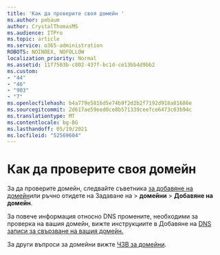 ```yaml
---
title: 'Как да проверите своя домейн '
ms.author: pebaum
author: CrystalThomasMS
ms.audience: ITPro
ms.topic: article
ms.service: o365-administration
ROBOTS: NOINDEX, NOFOLLOW
localization_priority: Normal
ms.assetid: 11f7503b-c802-437f-bc1d-ce13bb4d9bb2
ms.custom:
- "44"
- "46"
- "903"
- "7"
ms.openlocfilehash: b4a779e5816d5e74b9f2d2b2f7192d918a81686e
ms.sourcegitcommit: 2d617ae59eed0ce8b571339ceefce6473c03b94c
ms.translationtype: MT
ms.contentlocale: bg-BG
ms.lasthandoff: 05/19/2021
ms.locfileid: "52569604"
---
```

# <a name="how-to-verify-your-domain"></a>Как да проверите своя домейн

За да проверите домейн, следвайте съветника [за добавяне на домейн](https://admin.microsoft.com/Adminportal#/Domains/Wizard)или ръчно отидете на Задаване на   >  **домейни**  >  **Добавяне на домейн**.

За повече информация относно DNS промените, необходими за проверка на вашия домейн, вижте инструкциите в Добавяне на [DNS записи за свързване на вашия домейн.](/microsoft-365/admin/get-help-with-domains/create-dns-records-at-any-dns-hosting-provider)

За други въпроси за домейни вижте [ЧЗВ за домейни](/microsoft-365/admin/setup/domains-faq).
